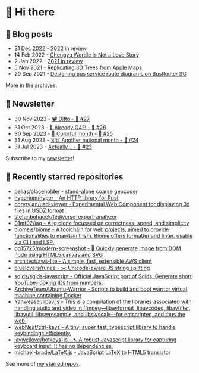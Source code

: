 # 👋 Hi there

## 📝 Blog posts

<!-- feed start -->
- 31 Dec 2022 - [2022 in review](https://cheeaun.com/blog/2022/12/2022-in-review/)
- 14 Feb 2022 - [Chengyu Wordle Is Not a Love Story](https://cheeaun.com/blog/2022/02/chengyu-wordle-is-not-a-love-story/)
- 2 Jan 2022 - [2021 in review](https://cheeaun.com/blog/2022/01/2021-in-review/)
- 5 Nov 2021 - [Replicating 3D Trees from Apple Maps](https://cheeaun.com/blog/2021/11/replicating-3d-trees-apple-maps/)
- 20 Sep 2021 - [Designing bus service route diagrams on BusRouter SG](https://cheeaun.com/blog/2021/09/bus-service-route-diagrams-busrouter-sg/)
<!-- feed end -->

More in the [archives](https://cheeaun.com/blog/archives/).

## 📰 Newsletter

<!-- newsletter start -->
- 30 Nov 2023 - [📽️ Ditto - 🥫 #27](https://cheeaun.substack.com/p/ditto-27)
- 31 Oct 2023 - [🫣 Already Q4?! - 🥫 #26](https://cheeaun.substack.com/p/already-q4-26)
- 30 Sep 2023 - [🎨 Colorful month - 🥫 #25](https://cheeaun.substack.com/p/colorful-month-25)
- 31 Aug 2023 - [🇸🇬 Another national month - 🥫 #24](https://cheeaun.substack.com/p/another-national-month-24)
- 31 Jul 2023 - [Actually… - 🥫 #23](https://cheeaun.substack.com/p/actually-23)
<!-- newsletter end -->

Subscribe to my [newsletter](https://cheeaun.substack.com/)!

## 🌟 Recently starred repositories

<!-- starred repos start -->
- [pelias/placeholder - stand-alone coarse geocoder](https://github.com/pelias/placeholder)
- [hyperium/hyper - An HTTP library for Rust](https://github.com/hyperium/hyper)
- [coryrylan/usd-viewer - Experimental Web Component for displaying 3d files in USDZ format](https://github.com/coryrylan/usd-viewer)
- [stefanbohacek/fediverse-export-analyzer](https://github.com/stefanbohacek/fediverse-export-analyzer)
- [01mf02/jaq - A jq clone focussed on correctness, speed, and simplicity](https://github.com/01mf02/jaq)
- [biomejs/biome - A toolchain for web projects, aimed to provide functionalities to maintain them. Biome offers formatter and linter, usable via CLI and LSP.](https://github.com/biomejs/biome)
- [qq15725/modern-screenshot - 📸 Quickly generate image from DOM node using HTML5 canvas and SVG](https://github.com/qq15725/modern-screenshot)
- [architect/aws-lite - A simple, fast, extensible AWS client](https://github.com/architect/aws-lite)
- [bluelovers/runes - ✂️  Unicode-aware JS string splitting](https://github.com/bluelovers/runes)
- [sqids/sqids-javascript - Official JavaScript port of Sqids. Generate short YouTube-looking IDs from numbers.](https://github.com/sqids/sqids-javascript)
- [ArchiveTeam/Ubuntu-Warrior - Scripts to build and boot warrior virtual machine containing Docker](https://github.com/ArchiveTeam/Ubuntu-Warrior)
- [Yahweasel/libav.js - This is a compilation of the libraries associated with handling audio and video in ffmpeg—libavformat, libavcodec, libavfilter, libavutil, libswresample, and libswscale—for emscripten, and thus the web.](https://github.com/Yahweasel/libav.js)
- [webNeat/ctrl-keys - A tiny, super fast, typescript library to handle keybindings efficiently.](https://github.com/webNeat/ctrl-keys)
- [jaywcjlove/hotkeys-js - ➷ A robust Javascript library for capturing keyboard input. It has no dependencies. ](https://github.com/jaywcjlove/hotkeys-js)
- [michael-brade/LaTeX.js - JavaScript LaTeX to HTML5 translator](https://github.com/michael-brade/LaTeX.js)
<!-- starred repos end -->

See more of [my starred repos](https://github.com/stars/cheeaun/).

